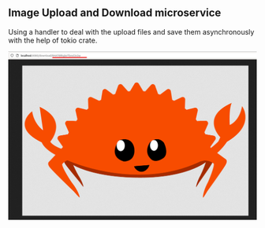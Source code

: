 ## Image Upload and Download microservice

Using a handler to deal with the upload files and save them asynchronously with the help of tokio crate.


![img1](https://github.com/guisithos/microservice/blob/main/base_files/uploads/Captura%20de%20tela%20de%202022-06-30%2014-26-49.png)
